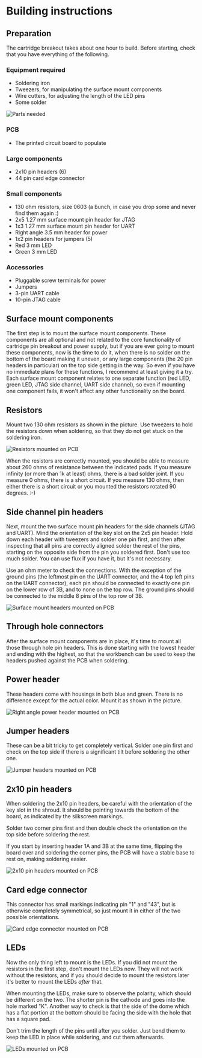 Building instructions
=====================

Preparation
-----------

The cartridge breakout takes about one hour to build.  Before
starting, check that you have everything of the following.

### Equipment required

* Soldering iron
* Tweezers, for manipulating the surface mount components
* Wire cutters, for adjusting the length of the LED pins
* Some solder

![Parts needed](build_parts.jpg)

### PCB

* The printed circuit board to populate

### Large components

* 2x10 pin headers (6)
* 44 pin card edge connector

### Small components

* 130 ohm resistors, size 0603 (a bunch, in case you drop some
                                and never find them again :)
* 2x5 1.27 mm surface mount pin header for JTAG
* 1x3 1.27 mm surface mount pin header for UART
* Right angle 3.5 mm header for power
* 1x2 pin headers for jumpers (5)
* Red 3 mm LED
* Green 3 mm LED

### Accessories

* Pluggable screw terminals for power
* Jumpers
* 3-pin UART cable
* 10-pin JTAG cable


Surface mount components
------------------------

The first step is to mount the surface mount components.  These
components are all optional and not related to the core functionality
of cartridge pin breakout and power supply, but if you are ever going
to mount these components, now is the time to do it, when there is no
solder on the bottom of the board making it uneven, or any large
components (the 20 pin headers in particular) on the top side getting
in the way.  So even if you have no immediate plans for these
functions, I recommend at least giving it a try.  Each surface mount
component relates to one separate function (red LED, green LED, JTAG
side channel, UART side channel), so even if mounting one component
fails, it won't affect any other functionality on the board.

## Resistors

Mount two 130 ohm resistors as shown in the picture.  Use tweezers to
hold the resistors down when soldering, so that they do not get stuck
on the soldering iron.

![Resistors mounted on PCB](build_step1.jpg)

When the resistors are correctly mounted, you should be able to
measure about 260 ohms of resistance between the indicated pads.
If you measure infinity (or more than 1k at least) ohms, there is
a bad solder joint.  If you measure 0 ohms, there is a short circuit.
If you measure 130 ohms, then either there is a short circuit or you
mounted the resistors rotated 90 degrees.  :-)

## Side channel pin headers

Next, mount the two surface mount pin headers for the side channels (JTAG
and UART).  Mind the orientation of the key slot on the 2x5 pin header.
Hold down each header with tweezers and solder one pin first, and then
after inspecting that all pins are correctly aligned solder the rest of
the pins, starting on the opposite side from the pin you soldered first.
Don't use too much solder.  You can use flux if you have it, but it's not
necessary.

Use an ohm meter to check the connections.  With the exception of
the ground pins (the leftmost pin on the UART connector, and the
4 top left pins on the UART connector), each pin should be connected to
exactly one pin on the lower row of 3B, and to none on the top row.
The ground pins should be connected to the middle 8 pins of the top
row of 3B.

![Surface mount headers mounted on PCB](build_step2.jpg)


Through hole connectors
-----------------------

After the surface mount components are in place, it's time to mount
all those through hole pin headers.  This is done starting with
the lowest header and ending with the highest, so that the workbench
can be used to keep the headers pushed against the PCB when soldering.

## Power header

These headers come with housings in both blue and green.  There is
no difference except for the actual color.  Mount it as shown in
the picture.

![Right angle power header mounted on PCB](build_step3.jpg)

## Jumper headers

These can be a bit tricky to get completely vertical.  Solder one pin
first and check on the top side if there is a significant tilt before
soldering the other one.

![Jumper headers mounted on PCB](build_step4.jpg)

## 2x10 pin headers

When soldering the 2x10 pin headers, be careful with the orientation
of the key slot in the shroud.  It should be pointing towards the bottom
of the board, as indicated by the silkscreen markings.

Solder two corner pins first and then double check the orientation on
the top side before soldering the rest.

If you start by inserting header 1A and 3B at the same time, flipping
the board over and soldering the corner pins, the PCB will have a stable
base to rest on, making soldering easier.

![2x10 pin headers mounted on PCB](build_step5.jpg)

## Card edge connector

This connector has small markings indicating pin "1" and "43",
but is otherwise completely symmetrical, so just mount it in
either of the two possible orientations.

![Card edge connector mounted on PCB](build_step6.jpg)


LEDs
----

Now the only thing left to mount is the LEDs.  If you did not mount
the resistors in the first step, don't mount the LEDs now.  They will
not work without the resistors, and if you should decide to mount the
resistors later it's better to mount the LEDs _after_ that.

When mounting the LEDs, make sure to observe the polarity, which
should be different on the two.  The shorter pin is the cathode and
goes into the hole marked "K".  Another way to check is that the side
of the dome which has a flat portion at the bottom should be facing
the side with the hole that has a square pad.

Don't trim the length of the pins until after you solder.  Just bend them
to keep the LED in place while soldering, and cut them afterwards.

![LEDs mounted on PCB](build_step7.jpg)
